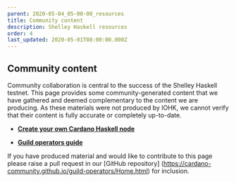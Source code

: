 ```yaml
---
parent: 2020-05-04_05-00-00_resources
title: Community content
description: Shelley Haskell resources
order: 4
last_updated: 2020-05-01T08:00:00.000Z
---
```

## Community content

Community collaboration is central to the success of the Shelley Haskell testnet. This page provides some community-generated content that we have gathered and deemed complementary to the content we are producing. As these materials were not produced by IOHK, we cannot verify that their content is fully accurate or completely up-to-date.

* **[Create your own Cardano Haskell node](https://guides.poapool.com/haskell-node-testnet/create-your-own-cardano-haskell-node-new)**

* **[Guild operators guide](https://cardano-community.github.io/guild-operators/Home.html)**

If you have produced material and would like to contribute to this page please raise a pull request in our [GitHub repository] (https://cardano-community.github.io/guild-operators/Home.html) for inclusion.